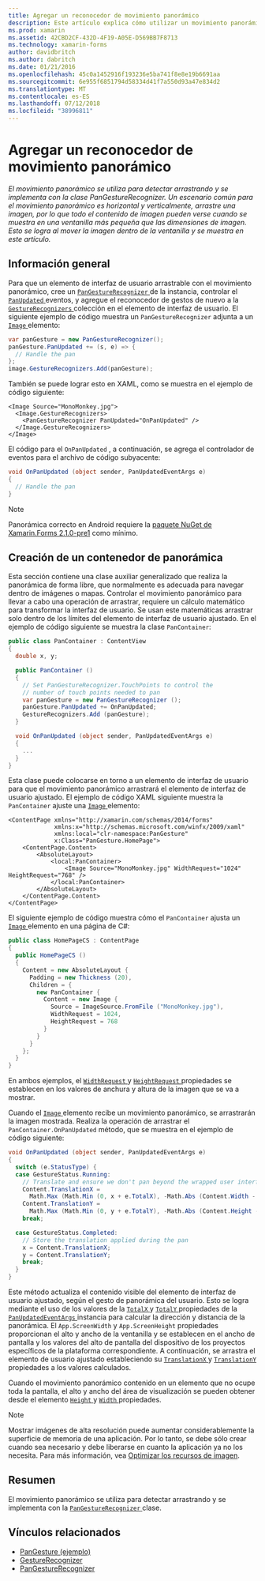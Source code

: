 ```yaml
---
title: Agregar un reconocedor de movimiento panorámico
description: Este artículo explica cómo utilizar un movimiento panorámico a horizontalmente y verticalmente arrastrar una imagen, por lo que todo el contenido de imagen pueden verse cuando se muestra en una ventanilla más pequeña que las dimensiones de imagen.
ms.prod: xamarin
ms.assetid: 42CBD2CF-432D-4F19-A05E-D569BB7F8713
ms.technology: xamarin-forms
author: davidbritch
ms.author: dabritch
ms.date: 01/21/2016
ms.openlocfilehash: 45c0a1452916f193236e5ba741f8e8e19b6691aa
ms.sourcegitcommit: 6e955f6851794d58334d41f7a550d93a47e834d2
ms.translationtype: MT
ms.contentlocale: es-ES
ms.lasthandoff: 07/12/2018
ms.locfileid: "38996811"
---
```

# <a name="adding-a-pan-gesture-recognizer"></a>Agregar un reconocedor de movimiento panorámico

_El movimiento panorámico se utiliza para detectar arrastrando y se implementa con la clase PanGestureRecognizer. Un escenario común para el movimiento panorámico es horizontal y verticalmente, arrastre una imagen, por lo que todo el contenido de imagen pueden verse cuando se muestra en una ventanilla más pequeña que las dimensiones de imagen. Esto se logra al mover la imagen dentro de la ventanilla y se muestra en este artículo._

## <a name="overview"></a>Información general

Para que un elemento de interfaz de usuario arrastrable con el movimiento panorámico, cree un [ `PanGestureRecognizer` ](xref:Xamarin.Forms.PanGestureRecognizer) de la instancia, controlar el [ `PanUpdated` ](xref:Xamarin.Forms.PanGestureRecognizer.PanUpdated) eventos, y agregue el reconocedor de gestos de nuevo a la [ `GestureRecognizers` ](xref:Xamarin.Forms.View.GestureRecognizers) colección en el elemento de interfaz de usuario. El siguiente ejemplo de código muestra un `PanGestureRecognizer` adjunta a un [ `Image` ](xref:Xamarin.Forms.Image) elemento:

```csharp
var panGesture = new PanGestureRecognizer();
panGesture.PanUpdated += (s, e) => {
  // Handle the pan
};
image.GestureRecognizers.Add(panGesture);
```

También se puede lograr esto en XAML, como se muestra en el ejemplo de código siguiente:

```xaml
<Image Source="MonoMonkey.jpg">
  <Image.GestureRecognizers>
    <PanGestureRecognizer PanUpdated="OnPanUpdated" />
  </Image.GestureRecognizers>
</Image>
```

El código para el `OnPanUpdated` , a continuación, se agrega el controlador de eventos para el archivo de código subyacente:

```csharp
void OnPanUpdated (object sender, PanUpdatedEventArgs e)
{
  // Handle the pan
}
```

> [!NOTE]
> Panorámica correcto en Android requiere la [paquete NuGet de Xamarin.Forms 2.1.0-pre1](https://www.nuget.org/packages/Xamarin.Forms/2.1.0.6501-pre1) como mínimo.

## <a name="creating-a-pan-container"></a>Creación de un contenedor de panorámica

Esta sección contiene una clase auxiliar generalizado que realiza la panorámica de forma libre, que normalmente es adecuada para navegar dentro de imágenes o mapas. Controlar el movimiento panorámico para llevar a cabo una operación de arrastrar, requiere un cálculo matemático para transformar la interfaz de usuario. Se usan este matemáticas arrastrar solo dentro de los límites del elemento de interfaz de usuario ajustado. En el ejemplo de código siguiente se muestra la clase `PanContainer`:

```csharp
public class PanContainer : ContentView
{
  double x, y;

  public PanContainer ()
  {
    // Set PanGestureRecognizer.TouchPoints to control the
    // number of touch points needed to pan
    var panGesture = new PanGestureRecognizer ();
    panGesture.PanUpdated += OnPanUpdated;
    GestureRecognizers.Add (panGesture);
  }

  void OnPanUpdated (object sender, PanUpdatedEventArgs e)
  {
    ...
  }
}
```

Esta clase puede colocarse en torno a un elemento de interfaz de usuario para que el movimiento panorámico arrastrará el elemento de interfaz de usuario ajustado. El ejemplo de código XAML siguiente muestra la `PanContainer` ajuste una [ `Image` ](xref:Xamarin.Forms.Image) elemento:

```xaml
<ContentPage xmlns="http://xamarin.com/schemas/2014/forms"
             xmlns:x="http://schemas.microsoft.com/winfx/2009/xaml"
             xmlns:local="clr-namespace:PanGesture"
             x:Class="PanGesture.HomePage">
    <ContentPage.Content>
        <AbsoluteLayout>
            <local:PanContainer>
                <Image Source="MonoMonkey.jpg" WidthRequest="1024" HeightRequest="768" />
            </local:PanContainer>
        </AbsoluteLayout>
    </ContentPage.Content>
</ContentPage>
```

El siguiente ejemplo de código muestra cómo el `PanContainer` ajusta un [ `Image` ](xref:Xamarin.Forms.Image) elemento en una página de C#:

```csharp
public class HomePageCS : ContentPage
{
  public HomePageCS ()
  {
    Content = new AbsoluteLayout {
      Padding = new Thickness (20),
      Children = {
        new PanContainer {
          Content = new Image {
            Source = ImageSource.FromFile ("MonoMonkey.jpg"),
            WidthRequest = 1024,
            HeightRequest = 768
          }
        }
      }
    };
  }
}
```

En ambos ejemplos, el [ `WidthRequest` ](xref:Xamarin.Forms.VisualElement.WidthRequest) y [ `HeightRequest` ](xref:Xamarin.Forms.VisualElement.HeightRequest) propiedades se establecen en los valores de anchura y altura de la imagen que se va a mostrar.

Cuando el [ `Image` ](xref:Xamarin.Forms.Image) elemento recibe un movimiento panorámico, se arrastrarán la imagen mostrada. Realiza la operación de arrastrar el `PanContainer.OnPanUpdated` método, que se muestra en el ejemplo de código siguiente:

```csharp
void OnPanUpdated (object sender, PanUpdatedEventArgs e)
{
  switch (e.StatusType) {
  case GestureStatus.Running:
    // Translate and ensure we don't pan beyond the wrapped user interface element bounds.
    Content.TranslationX =
      Math.Max (Math.Min (0, x + e.TotalX), -Math.Abs (Content.Width - App.ScreenWidth));
    Content.TranslationY =
      Math.Max (Math.Min (0, y + e.TotalY), -Math.Abs (Content.Height - App.ScreenHeight));
    break;

  case GestureStatus.Completed:
    // Store the translation applied during the pan
    x = Content.TranslationX;
    y = Content.TranslationY;
    break;
  }
}
```

Este método actualiza el contenido visible del elemento de interfaz de usuario ajustado, según el gesto de panorámica del usuario. Esto se logra mediante el uso de los valores de la [ `TotalX` ](xref:Xamarin.Forms.PanUpdatedEventArgs.TotalX) y [ `TotalY` ](xref:Xamarin.Forms.PanUpdatedEventArgs.TotalY) propiedades de la [ `PanUpdatedEventArgs` ](xref:Xamarin.Forms.PanUpdatedEventArgs) instancia para calcular la dirección y distancia de la panorámica. El `App.ScreenWidth` y `App.ScreenHeight` propiedades proporcionan el alto y ancho de la ventanilla y se establecen en el ancho de pantalla y los valores del alto de pantalla del dispositivo de los proyectos específicos de la plataforma correspondiente. A continuación, se arrastra el elemento de usuario ajustado estableciendo su [ `TranslationX` ](xref:Xamarin.Forms.VisualElement.TranslationX) y [ `TranslationY` ](xref:Xamarin.Forms.VisualElement.TranslationY) propiedades a los valores calculados.

Cuando el movimiento panorámico contenido en un elemento que no ocupe toda la pantalla, el alto y ancho del área de visualización se pueden obtener desde el elemento [ `Height` ](xref:Xamarin.Forms.VisualElement.Height) y [ `Width` ](xref:Xamarin.Forms.VisualElement.Width) propiedades.

> [!NOTE]
> Mostrar imágenes de alta resolución puede aumentar considerablemente la superficie de memoria de una aplicación. Por lo tanto, se debe sólo crear cuando sea necesario y debe liberarse en cuanto la aplicación ya no los necesita. Para más información, vea [Optimizar los recursos de imagen](~/xamarin-forms/deploy-test/performance.md#optimizeimages).

## <a name="summary"></a>Resumen

El movimiento panorámico se utiliza para detectar arrastrando y se implementa con la [ `PanGestureRecognizer` ](xref:Xamarin.Forms.PanGestureRecognizer) clase.



## <a name="related-links"></a>Vínculos relacionados

- [PanGesture (ejemplo)](https://developer.xamarin.com/samples/xamarin-forms/WorkingWithGestures/PanGesture/)
- [GestureRecognizer](xref:Xamarin.Forms.GestureRecognizer)
- [PanGestureRecognizer](xref:Xamarin.Forms.PanGestureRecognizer)
